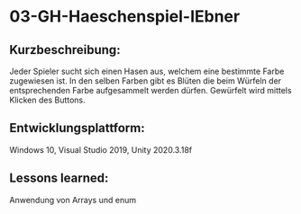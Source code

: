 # 03-GH-Haeschenspiel-IEbner
## Kurzbeschreibung:
Jeder Spieler sucht sich einen Hasen aus, welchem eine bestimmte Farbe zugewiesen ist. In den selben Farben gibt es Blüten die beim Würfeln der entsprechenden Farbe aufgesammelt werden dürfen. Gewürfelt wird mittels Klicken des Buttons.
## Entwicklungsplattform:
Windows 10, Visual Studio 2019, Unity 2020.3.18f
## Lessons learned:
Anwendung von Arrays und enum

